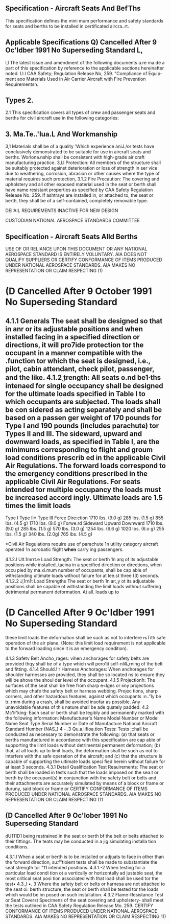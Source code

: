 
## Specification - Aircraft Seats And Bef˓Ths

This specification defines the mini­
mum performance and safety standards 
for seats and berths to be installed 
in certificated aircra..rt. 

## Applicable Specifications Q) Cancelled After 9 Oc'Idber 1991 No Superseding Standard L,

l,l The latest issue and amendment of the following documents a.re ma.de a 
part of this specification by reference to the applicable sections 
hereinafter noted. 
l.l.l CAA Safety; Regulation Release No, 259. "Compliance of Equip­
ment aoo Materials Used in Air Carrier Aircraft with Fire Prevention Requirementsn. 

## Types 2.

2.1 This specification covers all types of crew and passenger seats and 
berths for civil aircraft use in the following categories: 

## 3. Ma.Te..'Iua.L And Workmanship

3,1 Materials shall be of a quality 'Which experience aniJ./or tests have 
conclusively demonstrated to be suitable for use in aircraft seats 
and berths. Worlona.nship shall be consistent with high-grade air­
craft manufacturing practice. 
3,l.l Protection: All members of the structure shall be suitably 
protected against deterioration or loss of strength in ser­
vice due to weathering, corrosion, abrasion or other causes 
where the type of material requires such protection, 
3.1.2 Fire Precaution: The covering and upholstery and all other 
exposed material used in the seat or berth shall have name­
resistant properties as specified by CAA Safety Regulation 
Release No. 259. If ashtrays are installed in, or attached 
to, the seat or berth, they shall be of a self-contained, 
completely removable type. 

DEI'AIL REQUIREMENTS 
INACTIVE FOR NEW DESIGN 

CUSTODIAN NATIONAL AEROSPACE STANDARDS COMMITTEE 

## Specification - Aircraft Seats Alld Berths

USE OF OR RELIANCE UPON THIS DOCUMENT OR ANY NATIONAL AEROSPACE STANDARD IS ENTIRELY VOLUNTARY. AIA DOES NOT QUALIFY SUPPLIERS OR 
CERTIFY CONFORMANCE OF ITEMS PRODUCED UNDER NATIONAL AEROSPACE STANDARDS. AIA MAKES NO REPRESENTATION OR CLAIM RESPECTING (1) 

# (D Cancelled After 9 October 1991 No Superseding Standard

4.1.1 Generals The seat shall be designed so that in anr or its 
adjustable positions **and** when installed facing in a specified 
direction or directions, it will pro7ide protection tor the 
occupant in a manner compatible with the .function tor which 
the seat is designed, i.e., pilot, cabin attendant, check 
pilot, passenger, and the like. 
4.1.2 ̺trength: All seats o.nd be1·ths intenaed for single occupancy 
shall be designed for the ultimate loads specified in Table 
I to which occupants are subjected. The loads shall be con­
sidered as acting separately and shall be based on a passen­
ger weight of 170 pounds for Type I and 190 pounds (includes 
parachute) tor Types II and III. The sideward, upward and 
downward loads, as specified in Table I, are the minimums 
corresponding to fiight and groum load conditions prescrib­
ed in the applicable Civil Air Regulations. The forward 
loads correspond to the emergency conditions **prescribed** in 
the applicable Civil Air Regulations. For seats intended 
tor multiple occupancy the loads must be increased accord­
ingly. Ultimate loads are 1.5 times the limit loads 
- 

Type I 
Type II* 
Type III 
Force 
Dire:ction 
1710 lbs. (9.0 g) 
285 lbs. (1.5 g) 
855 lbs. (4.5 g) 
1710 lbs. (9.0 g) 
Forwe.rd 
Sideward 
Upward 
Downward 
1710 lbs. (9.0 g) 
285 lbs. (1.5 g) 
570 lbs. (3.0 g) 
1254 lbs. (6.6 g) 
1020 lbs. (6.o g) 
255 lbs. (1.5 g) 
340 lbs. (2.0g) 
765 lbs. (4.5 g) 

*Civil Air Regulations require use of parachute 1n utility­
category aircraft operated 1n acrobatic fiight **when** carry­
ing passengers. 

4.1.2.l Ult.1mrrt.e Load Strength: The seat or berth 1n arq 
of its adjustable positions while installed..tacina 
in a specified direction or directions, when occu­
pied by ma.xi.mum number of occupants, shall be cap­
able of withstanding ultimate loads without failure 
for at lee.st three (3) seconds. 
4.1.2.2 J,1rn1t Load Strengths The seat or berth 1n ar:,y ot 
its adjustable positions shall be capable ot withstanding the limit loads without suffering detrimental permanent deformation. At all. loads up to 
# (D Cancelled After 9 Oc'Idber 1991 No Superseding Standard

these limit loads the deformation shall be such as 
not to interfere њTith safe operation of the air­
plane. 
         {Note: 
                 this limit load requirement is not 
applicable to the forward loading since it is an 
emergency condition). 

4.1.3 Safetv Belt Ancho_rages: vihen anchorages for safety 
belts are provided thqy shall be of a type which 
will pero1it self-nli&,rning of the belt and fitting. 
4.1.4 Should.!'r Harness Anchorages: When anchorages for 
shoulder harnesses are provided, they shall be so 
located ns to ensure they will be ahove the shoul­
der level of the occupant. 
4.1.5 Projectionћ: The surfaces of the seat shall be 
free from sharp e<lges or ќny projections which may 
chafe the safety belt or harness webbing. Projec­
tions, sharp corners, and other hazardous features, 
against which occupants :n..'1y be tr..rmm during a 
crash, shall be avoided insofar as possible. Any 
unavoidable features of this nature shall be ade­
quately padded. 
4.2 Mc'lr'king: 
Each seat or berth shall be legibly and permanently marked with the following information: 
Manufacturer's Name Model Number or Model Name 
Seat Type 
Serial Number or Date of Manufacture 
National Aircraft Standard Humber (NAS_) 
4 - 
.3 Qu.a.lifioa.tion Tests: 
Tests :;:hall be conducted as necessary 
to demonstrate the following: 
(a) that seats or berths 
manufactured in accordance with this specification are cap­
able of supporting the limit loads without detrimental 
permanent deformation; (b) that, at all loads up to limit 
loads, the deformation shall be such as not to interfere 
with the safe operation of the aircraft; and (c) that the 
structure is capable of supporting the ultimate loads speci­
fied herein without failure for at least 3 seconds. 
4.3.1 Detail Qualification Test Reauirements: 
The seat 
or berth shall be loaded in tests such that the 
loads imposed on the sea.t or berth by the occupant(s) 
in conjunction with the safety belt or belts and 
their attachments are accurately simulated by means 
of a block or frame or duruny, said block or frame or 
CERTIFY CONFORMANCE OF ITEMS PRODUCED UNDER NATIONAL AEROSPACE STANDARDS. AIA MAKES NO REPRESENTATION OR CLAIM RESPECTING (11 

## (D Cancelled After 9 Oc'Iober 1991 No Superseding Standard

dU111D1 being restrained in the seat or berth bf the 
belt or belts attached to their fittings. The 
teats may be conducted in a jig simulating installa­
tion conditions. 

4.3.1.l When a seat or berth is to be installed or 
adjuats to face in other than the forward 
direction, su:f"tioient tests shall be made 
to substantiate the seat strength tor "11 
intended positions. 
4.3.1.-2 When testing for a particular load condi­
tion ot a vertically or horizontally ad­
justable seat, the most critical seat posi­
tion associated with that load shall be 
used tor the test• 
4.3.,l •. 
3 Where the safety belt or belts or harnesa 
are not attached to the seat oi: berth 
structure, the seat or berth shall be 
tested tor the loads which would be im­
posed on such installation. 
4.3.2 Flame-Resistance Test or Seat Coverst Specimens of 
the seat covering and upholstery- shall meet the tests outlined in CAA Safety Regulation Release Mo. 259. 
CERTIFY CONFORMANCE OF ITEMS PRODUCED UNDER NATIONAL AEROSPACE STANDARDS. AIA MAKES NO REPRESENTATION OR CLAIM RESPECTING 11) 
